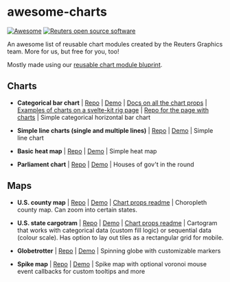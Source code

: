 # awesome-charts
[![Awesome](https://cdn.rawgit.com/sindresorhus/awesome/d7305f38d29fed78fa85652e3a63e154dd8e8829/media/badge.svg)](https://github.com/sindresorhus/awesome) [![Reuters open source software](https://badgen.net/badge/Reuters/open%20source/?color=ff8000)](https://github.com/reuters-graphics/)

An awesome list of reusable chart modules created by the Reuters Graphics team. More for us, but free for you, too!

Mostly made using our [reusable chart module bluprint](https://github.com/reuters-graphics/bluprint_chart-module-svelte).

## Charts
- **Categorical bar chart** | [Repo](https://github.com/reuters-graphics/chart-module-categorical-bar-chart) | [Demo](https://reuters-graphics.github.io/chart-module-categorical-bar-chart/) | [Docs on all the chart props](https://github.com/reuters-graphics/chart-module-categorical-bar-chart/blob/master/src/js/defaultPropsReadme.js) | [Examples of charts on a svelte-kit rig page](https://graphics.thomsonreuters.com/testfiles/2021/27WpAgwb9idC/) | [Repo for the page with charts](https://github.com/tr/graphics_2021-chart-module-tester) | Simple categorical horizontal bar chart
- **Simple line charts (single and multiple lines)** | [Repo](https://github.com/reuters-graphics/chart-module-line-chart) | [Demo](https://reuters-graphics.github.io/chart-module-line-chart/) | Simple line chart
- **Basic heat map** | [Repo](https://github.com/reuters-graphics/chart-module-heatmap/) | [Demo](https://reuters-graphics.github.io/chart-module-heatmap/) | Simple heat map

- **Parliament chart** | [Repo](https://github.com/reuters-graphics/chart-module-parliament-chart) | [Demo](https://reuters-graphics.github.io/chart-module-parliament-chart/) | Houses of gov't in the round

## Maps
- **U.S. county map** | [Repo](https://github.com/reuters-graphics/chart-module-us-county-map-new) | [Demo](https://reuters-graphics.github.io/chart-module-us-county-map-new/) |  [Chart props readme](https://github.com/reuters-graphics/chart-module-us-county-map-new/blob/master/src/js/defaultPropsReadme.js) | Choropleth county map. Can zoom into certain states.
- **U.S. state cargotram** | [Repo](https://github.com/reuters-graphics/chart-module-us-cartogram) | [Demo](https://reuters-graphics.github.io/chart-module-us-cartogram/) |  [Chart props readme](https://github.com/reuters-graphics/chart-module-us-cartogram/blob/master/src/js/defaultPropsReadme.js) | Cartogram that works with categorical data (custom fill logic) or sequential data (colour scale). Has option to lay out tiles as a rectangular grid for mobile.


- **Globetrotter** | [Repo](https://github.com/reuters-graphics/chart-module-globetrotter) | [Demo](https://reuters-graphics.github.io/chart-module-globetrotter/) | Spinning globe with customizable markers
- **Spike map** | [Repo](https://github.com/reuters-graphics/chart-module-spike-map) | [Demo](https://reuters-graphics.github.io/chart-module-spike-map/) | Spike map with optional voronoi mouse event callbacks for custom tooltips and more
